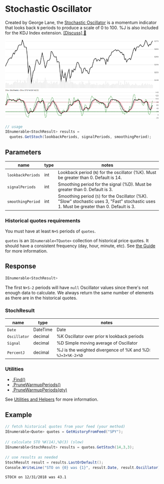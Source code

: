 # Stochastic Oscillator

Created by George Lane, the [Stochastic Oscillator](https://en.wikipedia.org/wiki/Stochastic_oscillator) is a momentum indicator that looks back `N` periods to produce a scale of 0 to 100.  %J is also included for the KDJ Index extension.
[[Discuss] :speech_balloon:](https://github.com/DaveSkender/Stock.Indicators/discussions/237 "Community discussion about this indicator")

![image](chart.png)

```csharp
// usage
IEnumerable<StochResult> results =
  quotes.GetStoch(lookbackPeriods, signalPeriods, smoothingPeriod);  
```

## Parameters

| name | type | notes
| -- |-- |--
| `lookbackPeriods` | int | Lookback period (`N`) for the oscillator (%K).  Must be greater than 0.  Default is 14.
| `signalPeriods` | int | Smoothing period for the signal (%D).  Must be greater than 0.  Default is 3.
| `smoothingPeriod` | int | Smoothing period (`S`) for the Oscillator (%K).  "Slow" stochastic uses 3, "Fast" stochastic uses 1.  Must be greater than 0.  Default is 3.

### Historical quotes requirements

You must have at least `N+S` periods of `quotes`.

`quotes` is an `IEnumerable<TQuote>` collection of historical price quotes.  It should have a consistent frequency (day, hour, minute, etc).  See [the Guide](../../docs/GUIDE.md) for more information.

## Response

```csharp
IEnumerable<StochResult>
```

The first `N+S-2` periods will have `null` Oscillator values since there's not enough data to calculate.  We always return the same number of elements as there are in the historical quotes.

### StochResult

| name | type | notes
| -- |-- |--
| `Date` | DateTime | Date
| `Oscillator` | decimal | %K Oscillator over prior `N` lookback periods
| `Signal` | decimal | %D Simple moving average of Oscillator
| `PercentJ` | decimal | %J is the weighted divergence of %K and %D: `%J=3×%K-2×%D`

### Utilities

- [.Find()](../../docs/UTILITIES.md#find-indicator-result-by-date)
- [.PruneWarmupPeriods()](../../docs/UTILITIES.md#prune-warmup-periods)
- [.PruneWarmupPeriods(qty)](../../docs/UTILITIES.md#prune-warmup-periods)

See [Utilities and Helpers](../../docs/UTILITIES.md#content) for more information.

## Example

```csharp
// fetch historical quotes from your feed (your method)
IEnumerable<Quote> quotes = GetHistoryFromFeed("SPY");

// calculate STO %K(14),%D(3) (slow)
IEnumerable<StochResult> results = quotes.GetStoch(14,3,3);

// use results as needed
StochResult result = results.LastOrDefault();
Console.WriteLine("STO on {0} was {1}", result.Date, result.Oscillator);
```

```bash
STOCH on 12/31/2018 was 43.1
```
